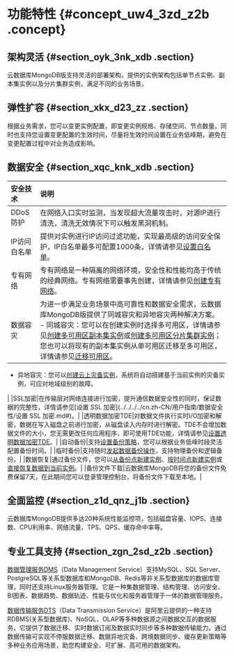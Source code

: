 # 功能特性 {#concept_uw4_3zd_z2b .concept}

## 架构灵活 {#section_oyk_3nk_xdb .section}

云数据库MongoDB版支持灵活的部署架构，提供的实例架构包括单节点实例、副本集实例以及分片集群实例，满足不同的业务场景。

## 弹性扩容 {#section_xkx_d23_zz .section}

根据业务需求，您可以变更实例配置，即变更实例规格、存储空间、节点数量。同时也支持您设置变更配置的生效时间，尽量将生效时间设置在业务低峰期，避免在变更配置过程中对业务造成影响。

## 数据安全 {#section_xqc_knk_xdb .section}

|安全技术|说明|
|:---|:-|
|DDoS防护|在网络入口实时监测，当发现超大流量攻击时，对源IP进行清洗，清洗无效情况下可以触发黑洞机制。|
|IP访问白名单|提供对实例进行IP访问过滤功能，实现最高级的访问安全保护，IP白名单最多可配置1000条，详情请参见[设置白名单](../../../../cn.zh-CN/用户指南/数据安全性/设置白名单.md#)。|
|专有网络|专有网络是一种隔离的网络环境，安全性和性能均高于传统的经典网络。专有网络需要事先创建，详情请参见[创建专有网络](https://help.aliyun.com/document_detail/65402.html)。|
|数据容灾|为进一步满足业务场景中高可靠性和数据安全需求，云数据库MongoDB版提供了同城容灾和异地容灾两种解决方案。 -   同城容灾：您可以在创建实例时选择多可用区，详情请参见[创建多可用区副本集实例](../../../../cn.zh-CN/用户指南/同城容灾解决方案/创建多可用区副本集实例.md#)或[创建多可用区分片集群实例](../../../../cn.zh-CN/用户指南/同城容灾解决方案/创建多可用区分片集群实例.md#)；您也可以将现有的副本集实例从单可用区迁移至多可用区，详情请参见[迁移可用区](../../../../cn.zh-CN/用户指南/实例管理/迁移可用区.md#)。
-   异地容灾：您可以[创建云上灾备实例](../../../../cn.zh-CN/用户指南/云上灾备和多活/创建云上灾备实例.md#)，系统将自动搭建基于当前实例的灾备实例，可应对地域级别的故障。

 |
|SSL加密|在传输层对网络连接进行加密，提升通信数据安全性的同时，保证数据的完整性，详情请参见[设置 SSL 加密](../../../../cn.zh-CN/用户指南/数据安全性/设置 SSL 加密.md#)。|
|透明数据加密TDE|对数据文件执行实时I/O加密和解密，数据在写入磁盘之前进行加密，从磁盘读入内存时进行解密。TDE不会增加数据文件的大小，您无需更改任何应用程序，即可使用TDE功能，详情请参见[设置透明数据加密TDE](../../../../cn.zh-CN/用户指南/数据安全性/设置透明数据加密TDE.md#)。|
|自动备份|支持[设置备份策略](../../../../cn.zh-CN/用户指南/数据备份/设置自动备份MongoDB数据.md#)，您可以根据业务低峰时段灵活配置备份时间。|
|临时备份|支持随时[发起数据备份操作](https://help.aliyun.com/document_detail/55010.html)，支持物理备份和逻辑备份。|
|数据恢复|通过备份文件，您可以[从备份点新建实例](../../../../cn.zh-CN/用户指南/数据恢复/从备份点新建实例.md#)、[按时间点新建实例](../../../../cn.zh-CN/用户指南/数据恢复/按时间点新建实例.md#)或[直接恢复数据到当前实例](../../../../cn.zh-CN/用户指南/数据恢复/直接恢复数据到当前实例.md#)。|
|备份文件下载|云数据库MongoDB将您的备份文件免费保留7天，在此期间您可以登录管理控制台，将备份文件下载至本地。|

## 全面监控 {#section_z1d_qnz_j1b .section}

云数据库MongoDB提供多达20种系统性能监控项，包括磁盘容量、IOPS、连接数、CPU利用率、网络流量、TPS、QPS、缓存命中率等。

## 专业工具支持 {#section_zgn_2sd_z2b .section}

[数据管理服务DMS](https://help.aliyun.com/document_detail/47550.html)（Data Management Service）支持MySQL、SQL Server、PostgreSQL等关系型数据库和MongoDB、Redis等非关系型数据库的数据库管理，同时还支持Linux服务器管理。它是一种集数据管理、结构管理、访问安全、BI图表、数据趋势、数据轨迹、性能与优化和服务器管理于一体的数据管理服务。

[数据传输服务DTS](https://help.aliyun.com/document_detail/26592.html)（Data Transmission Service）是阿里云提供的一种支持RDBMS\(关系型数据库\)、NoSQL、OLAP等多种数据源之间数据交互的数据服务。它提供了数据迁移、实时数据订阅及数据实时同步等多种数据传输能力。通过数据传输可实现不停服数据迁移、数据异地灾备、跨境数据同步、缓存更新策略等多种业务应用场景，助您构建安全、可扩展、高可用的数据架构。

